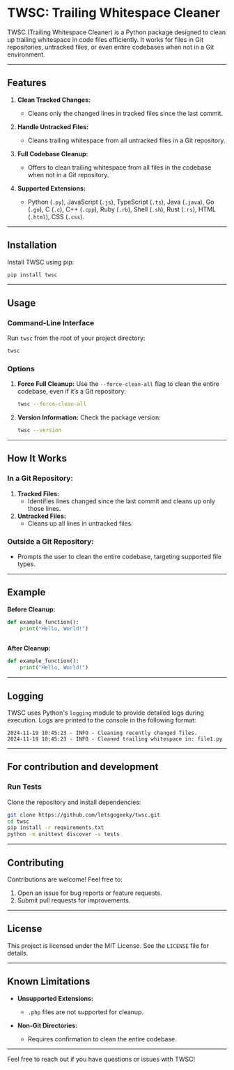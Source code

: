 # TWSC: Trailing Whitespace Cleaner

TWSC (Trailing Whitespace Cleaner) is a Python package designed to clean up trailing whitespace in code files efficiently. It works for files in Git repositories, untracked files, or even entire codebases when not in a Git environment.

---

## Features

1. **Clean Tracked Changes:**
   - Cleans only the changed lines in tracked files since the last commit.
   
2. **Handle Untracked Files:**
   - Cleans trailing whitespace from all untracked files in a Git repository.

3. **Full Codebase Cleanup:**
   - Offers to clean trailing whitespace from all files in the codebase when not in a Git repository.

4. **Supported Extensions:**
   - Python (`.py`), JavaScript (`.js`), TypeScript (`.ts`), Java (`.java`), Go (`.go`), C (`.c`), C++ (`.cpp`), Ruby (`.rb`), Shell (`.sh`), Rust (`.rs`), HTML (`.html`), CSS (`.css`).

---

## Installation

Install TWSC using pip:

```bash
pip install twsc
```

---

## Usage

### Command-Line Interface

Run `twsc` from the root of your project directory:

```bash
twsc
```

### Options

1. **Force Full Cleanup:**
   Use the `--force-clean-all` flag to clean the entire codebase, even if it’s a Git repository:

   ```bash
   twsc --force-clean-all
   ```

2. **Version Information:**
   Check the package version:

   ```bash
   twsc --version
   ```

---

## How It Works

### In a Git Repository:
1. **Tracked Files:**
   - Identifies lines changed since the last commit and cleans up only those lines.
2. **Untracked Files:**
   - Cleans up all lines in untracked files.

### Outside a Git Repository:
- Prompts the user to clean the entire codebase, targeting supported file types.

---

## Example

**Before Cleanup:**
```python
def example_function():     
    print("Hello, World!")      
    
```

**After Cleanup:**
```python
def example_function():
    print("Hello, World!")
```

---

## Logging

TWSC uses Python's `logging` module to provide detailed logs during execution. Logs are printed to the console in the following format:

```
2024-11-19 10:45:23 - INFO - Cleaning recently changed files.
2024-11-19 10:45:23 - INFO - Cleaned trailing whitespace in: file1.py
```

---

## For contribution and development

### Run Tests

Clone the repository and install dependencies:

```bash
git clone https://github.com/letsgogeeky/twsc.git
cd twsc
pip install -r requirements.txt
python -m unittest discover -s tests
```

---

## Contributing

Contributions are welcome! Feel free to:
1. Open an issue for bug reports or feature requests.
2. Submit pull requests for improvements.

---

## License

This project is licensed under the MIT License. See the `LICENSE` file for details.

---

## Known Limitations

- **Unsupported Extensions:**
  - `.php` files are not supported for cleanup.
  
- **Non-Git Directories:**
  - Requires confirmation to clean the entire codebase.

---

Feel free to reach out if you have questions or issues with TWSC!